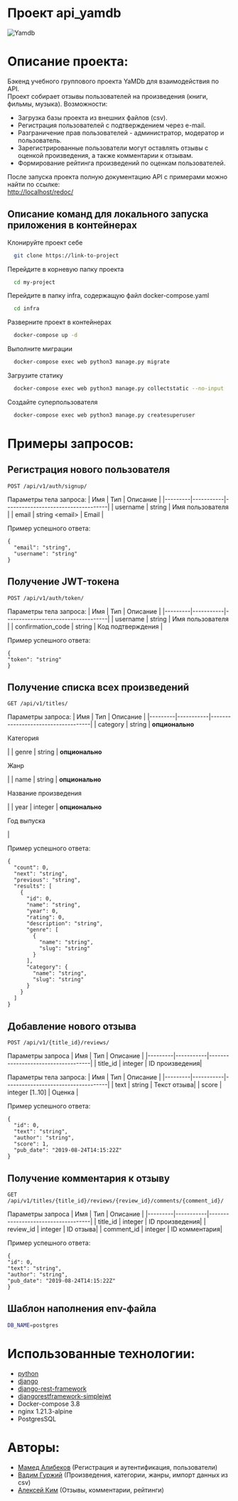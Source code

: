 # Проект api_yamdb

![Yamdb](https://github.com/kim-a-s/yamdb_final/actions/workflows/yamdb_workflow.yml/badge.svg)

# Описание проекта:

Бэкенд учебного группового проекта YaMDb для взаимодействия по API.  
Проект собирает отзывы пользователей на произведения (книги, фильмы, музыка). Возможности:
* Загрузка базы проекта из внешних файлов (csv).
* Регистрация пользователей с подтверждением через e-mail.
* Разграничение прав пользователей - администратор, модератор и пользователь.
* Зарегистрированные пользователи могут оставлять отзывы с оценкой произведения, а также комментарии к отзывам.
* Формирование рейтинга произведений по оценкам пользователей.

После запуска проекта полную документацию API с примерами можно найти по ссылке:  
<http://localhost/redoc/>


## Описание команд для локального запуска приложения в контейнерах

 Клонируйте проект себе

```bash
  git clone https://link-to-project
```

Перейдите в корневую папку проекта

```bash
  cd my-project
```

Перейдите в папку infra, содержащую файл docker-compose.yaml

```bash
  cd infra
```

Разверните проект в контейнерах

```bash
  docker-compose up -d
```

Выполните миграции

```bash
  docker-compose exec web python3 manage.py migrate
```

Загрузите статику

```bash
  docker-compose exec web python3 manage.py collectstatic --no-input
```

Создайте суперпользователя

```bash
  docker-compose exec web python3 manage.py createsuperuser
```


# Примеры запросов:
 
 ## Регистрация нового пользователя


```
POST /api/v1/auth/signup/
```
Параметры тела запроса:
| Имя     | Тип       | Описание                           |
|---------|-----------|------------------------------------|
| username | string | Имя пользователя |
| email | string \<email> | Email |

Пример успешного ответа:
```
{
  "email": "string",
  "username": "string"
}
```
## Получение JWT-токена
```
POST /api/v1/auth/token/
```
Параметры тела запроса:
| Имя     | Тип       | Описание                           |
|---------|-----------|------------------------------------|
| username | string | Имя пользователя |
| confirmation_code | string | Код подтверждения |

Пример успешного ответа:
```
{
"token": "string"
}
```

## Получение списка всех произведений
```
GET /api/v1/titles/
```

Параметры запроса:
| Имя     | Тип       | Описание                           |
|---------|-----------|------------------------------------|
| category | string | **опционально** <p> Категория </p>|
| genre | string | **опционально** <p> Жанр </p>|
| name | string | **опционально** <p> Название произведения </p>|
| year | integer | **опционально** <p> Год выпуска </p>|

Пример успешного ответа:
```
{
  "count": 0,
  "next": "string",
  "previous": "string",
  "results": [
    {
      "id": 0,
      "name": "string",
      "year": 0,
      "rating": 0,
      "description": "string",
      "genre": [
        {
          "name": "string",
          "slug": "string"
        }
      ],
      "category": {
        "name": "string",
        "slug": "string"
      }
    }
  ]
}
```

## Добавление нового отзыва
```
POST /api/v1/{title_id}/reviews/
```
Параметры запроса
| Имя     | Тип       | Описание                           |
|---------|-----------|------------------------------------|
| title_id | integer | ID произведения|

Параметры тела запроса:
| Имя     | Тип       | Описание                           |
|---------|-----------|------------------------------------|
| text | string | Текст отзыва|
| score | integer [1..10] | Оценка |

Пример успешного ответа:
```
{
  "id": 0,
  "text": "string",
  "author": "string",
  "score": 1,
  "pub_date": "2019-08-24T14:15:22Z"
}
```

## Получение комментария к отзыву
``` 
GET /api/v1/titles/{title_id}/reviews/{review_id}/comments/{comment_id}/
```
Параметры запроса
| Имя     | Тип       | Описание                           |
|---------|-----------|------------------------------------|
| title_id | integer | ID произведения|
| review_id | integer | ID отзыва|
| comment_id | integer | ID комментария|


Пример успешного ответа:
```
{
"id": 0,
"text": "string",
"author": "string",
"pub_date": "2019-08-24T14:15:22Z"
}
```

## Шаблон наполнения env-файла
```bash
DB_NAME=postgres
```


# Использованные технологии:

* [python](https://www.python.org/doc/)
* [django](https://docs.djangoproject.com/en/3.2/)
* [django-rest-framework](https://www.django-rest-framework.org/)
* [djangorestframework-simplejwt](https://django-rest-framework-simplejwt.readthedocs.io/en/latest/)
* Docker-compose 3.8
* nginx 1.21.3-alpine
* PostgresSQL

# Авторы:

* [Мамед Алибеков](https://github.com/Niechec) (Регистрация и аутентификация, пользователи)
* [Вадим Гуржий](https://github.com/VadimGurzhy) (Произведения, категории, жанры, импорт данных из csv)
* [Алексей Ким](https://github.com/kim-a-s) (Отзывы, комментарии, рейтинги)
